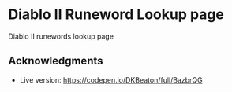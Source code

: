 # Diablo II Runeword Lookup page

Diablo II runewords lookup page

## Acknowledgments

- Live version: https://codepen.io/DKBeaton/full/BazbrQG

